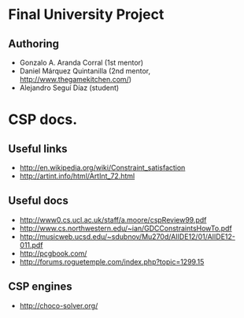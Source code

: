 
# Final University Project

## Authoring

* Gonzalo A. Aranda Corral (1st mentor)
* Daniel Márquez Quintanilla (2nd mentor, http://www.thegamekitchen.com/)
* Alejandro Seguí Díaz (student)

# CSP docs.

## Useful links

* http://en.wikipedia.org/wiki/Constraint_satisfaction
* http://artint.info/html/ArtInt_72.html

## Useful docs

* http://www0.cs.ucl.ac.uk/staff/a.moore/cspReview99.pdf
* http://www.cs.northwestern.edu/~ian/GDCConstraintsHowTo.pdf
* http://musicweb.ucsd.edu/~sdubnov/Mu270d/AIIDE12/01/AIIDE12-011.pdf
* http://pcgbook.com/
* http://forums.roguetemple.com/index.php?topic=1299.15

## CSP engines

* http://choco-solver.org/
